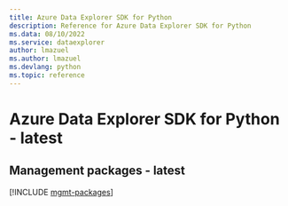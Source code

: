 ```yaml
---
title: Azure Data Explorer SDK for Python
description: Reference for Azure Data Explorer SDK for Python
ms.data: 08/10/2022
ms.service: dataexplorer
author: lmazuel
ms.author: lmazuel
ms.devlang: python
ms.topic: reference
---
```

# Azure Data Explorer SDK for Python - latest

## Management packages - latest
[!INCLUDE [mgmt-packages](data-explorer-mgmt-index.md)]